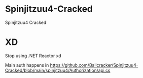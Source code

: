 # Spinjitzuu4-Cracked
Spinjitzuu4 Cracked

# XD
Stop using .NET Reactor xd

Main auth happens in https://github.com/Ballcracker/Spinjitzuu4-Cracked/blob/main/spinjitzuu4/Authorization/api.cs
